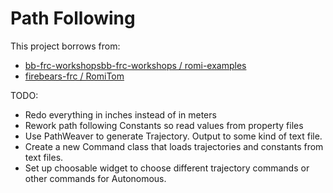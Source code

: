 # Path Following

This project borrows from:
* [bb-frc-workshopsbb-frc-workshops / romi-examples](bb-frc-workshops/romi-examples)
* [firebears-frc / RomiTom](https://github.com/firebears-frc/RomiTom)

TODO:
* Redo everything in inches instead of in meters
* Rework path following Constants so read values from property files
* Use PathWeaver to generate Trajectory.  Output to some kind of text file.
* Create a new Command class that loads trajectories and constants from text files.
* Set up choosable widget to choose different trajectory commands or other commands for Autonomous.

